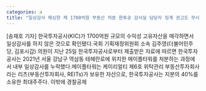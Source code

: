 ```yaml
---
categories: a
title: "일상감사 패싱한 채 1700억원 부동산 처분 한투공 감사실 담당자 징계 권고도 무시"
---
```

[송재호 기자] 한국투자공사(KIC)가 1700억원 규모의 수익성 고유자산을 매각하면서 일상감사를 하지 않은 것으로 확인됐다.국회 기획재정위원회 소속 김주영(더불어민주당, 김포시갑) 의원이 지난 25일 한국투자공사로부터 제출받은 자료에 따르면 한국투자공사는 2021년 서울 강남구 역삼동 테헤란로에 위치한 메이플타워를 처분하는 과정에서 내부 일상감사를 누락했다.메이플타워는 케이리얼티 제6호 위탁관리 부동산투자회사라는 리츠(부동산투자회사, REITs)가 보유한 자산으로, 한국투자공사는 지분의 40%를 소유한 최대주주다. 이밖에 경찰공제